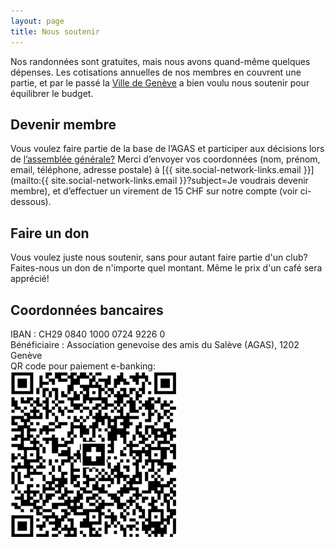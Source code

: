 ```yaml
---
layout: page
title: Nous soutenir
---
```

Nos randonnées sont gratuites, mais nous avons quand-même quelques dépenses. Les cotisations annuelles de nos membres en couvrent une partie, et par le passé la [Ville de Genève](/remerciements) a bien voulu nous soutenir pour équilibrer le budget.

## Devenir membre
Vous voulez faire partie de la base de l’AGAS et participer aux décisions lors de [l’assemblée générale?](/ag) Merci d’envoyer vos coordonnées (nom, prénom, email, téléphone, adresse postale) à [{{ site.social-network-links.email }}](mailto:{{ site.social-network-links.email }}?subject=Je voudrais devenir membre), et d’effectuer un virement de 15 CHF sur notre compte (voir ci-dessous).

## Faire un don
Vous voulez juste nous soutenir, sans pour autant faire partie d'un club? Faites-nous un don de n'importe quel montant. Même le prix d'un café sera apprécié!

## Coordonnées bancaires
IBAN : CH29 0840 1000 0724 9226 0 \
Bénéficiaire : Association genevoise des amis du Salève (AGAS), 1202 Genève \
QR code pour paiement e-banking:\
![QR-code](/assets/img/qr-code.png "qr-code")
